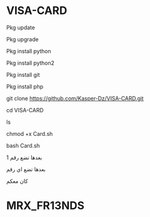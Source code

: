# VISA-CARD

Pkg update

Pkg upgrade

Pkg install python

Pkg install python2

Pkg install git 

Pkg install  php

git clone https://github.com/Kasper-Dz/VISA-CARD.git

cd VISA-CARD

ls

chmod +x Card.sh

bash Card.sh

بعدها تضع رقم 1

بعدها تضع اي رقم 

كان معكم 

# MRX_FR13NDS
